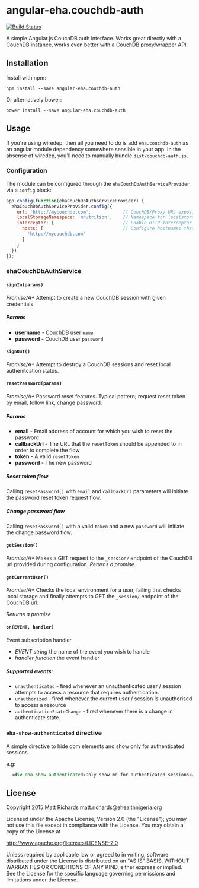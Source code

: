 # angular-eha.couchdb-auth

[![Build Status](https://travis-ci.org/eHealthAfrica/angular-eha.couchdb-auth.svg?&branch=master)](https://travis-ci.org/eHealthAfrica/angular-eha.couchdb-auth)

A simple Angular.js CouchDB auth interface.  Works great directly with a CouchDB instance, works even better with a [CouchDB proxy/wrapper API](https://github.com/eHealthAfrica/hapi-couchdb-auth-bearer-plugin). 

## Installation

Install with npm:

    npm install --save angular-eha.couchdb-auth

Or alternatively bower:

    bower install --save angular-eha.couchdb-auth
    
## Usage

If you're using wiredep, then all you need to do is add `eha.couchdb-auth` as an angular module dependency somewhere sensible in your app. In the absense of wiredep, you'll need to manually bundle `dist/couchdb-auth.js`.

### Configuration

The module can be configured through the `ehaCouchDbAuthServiceProvider` via a `config` block:

```javascript
app.config(function(ehaCouchDbAuthServiceProvider) {
  ehaCouchDbAuthServiceProvider.config({
    url: 'http://mycouchdb.com',            // CouchDB/Proxy URL exposing _session endpoints
    localStorageNamespace: 'mnutrition',    // Namespace for localstorage (default: lf)
    interceptor: {                          // Enable HTTP Interceptor (default: false)
      hosts: [                              // Configure hostnames that should be intercepted
        'http://mycouchdb.com'            
      ]
    }
  });
});
```

### ehaCouchDbAuthService

#### `signIn(params)`

_Promise/A+_ Attempt to create a new CouchDB session with given credentials

##### Params

- **username** - CouchDB user `name`
- **password** - CouchDB user `password`

#### `signOut()`

_Promise/A+_ Attempt to destroy a CouchDB sessions and reset local authenitcation status.

####  `resetPassword(params)`

_Promise/A+_ Password reset features. Typical pattern; request reset token by email, follow link, change password.

##### Params

- **email** - Email address of account for which you wish to reset the password
- **callbackUrl** - The URL that the `resetToken` should be appended to in order to complete the flow
- **token** - A valid `resetToken`
- **password** - The new password

##### Reset token flow

Calling `resetPassword()` with `email` and `callbackUrl` parameters will initiate the password reset token request flow.

##### Change password flow

Calling `resetPassword()` with a valid `token` and a new `password` will initiate the change password flow.

#### `getSession()`

_Promise/A+_ Makes a GET request to the `_session/` endpoint of the CouchDB url provided during configuration. _Returns a promise._

#### `getCurrentUser()`

_Promise/A+_ Checks the local environment for a user, failing that checks local storage and finally attempts to GET the `_session/` endpoint of the CouchDB url. 

_Returns a promise_

#### `on(EVENT, handler)`

Event subscription handler

- *EVENT* _string_ the name of the event you wish to handle
- *handler* _function_ the event handler

##### Supported events:

- `unauthenticated` - fired whenever an unauthenticated user / session attempts to access a resource that requires authentication.
- `unauthorized` - fired whenever the current user / session is unauthorised to access a resource
- `authenticationStateChange` - fired whenever there is a change in authenticate state.

### `eha-show-authenticated` directive

A simple directive to hide dom elements and show only for authenticated sessions.

e.g:

```html
  <div eha-show-authenticated>Only show me for authenticated sessions</div>
```

## License

Copyright 2015 Matt Richards <matt.richards@ehealthnigeria.org>

Licensed under the Apache License, Version 2.0 (the "License"); you may not use this file except in compliance with the License.  You may obtain a copy of the License at

http://www.apache.org/licenses/LICENSE-2.0

Unless required by applicable law or agreed to in writing, software distributed under the License is distributed on an "AS IS" BASIS, WITHOUT WARRANTIES OR CONDITIONS OF ANY KIND, either express or implied.  See the License for the specific language governing permissions and limitations under the License.

